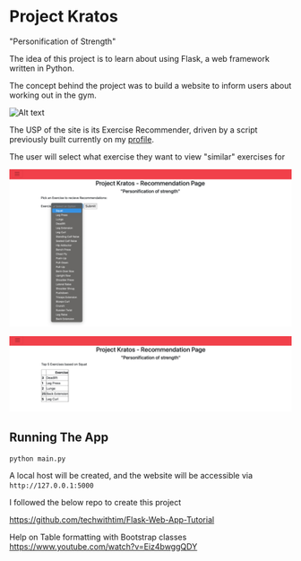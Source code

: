 # Project Kratos

"Personification of Strength"

The idea of this project is to learn about using Flask, a web framework written in Python.

The concept behind the project was to build a website to inform users about working out in the gym. 

![Alt text](/website/static/Web-page-preview/Kratos-home-page.png?raw=true "Home Page")

The USP of the site is its Exercise Recommender, driven by a script previously built currently on my [profile](https://github.com/IshNjie/Exercise_Recommender).

The user will select what exercise they want to view "similar" exercises for

![Alt text](/website/static/Web-page-preview/Recom-selection.png?raw=true "Recom-Page")

![Alt text](/website/static/Web-page-preview/Recom-filter.png?raw=true "Recom-filter")

## Running The App

```
python main.py
```

A local host will be created, and the website will be accessible via ```http://127.0.0.1:5000```

I followed the below repo to create this project

https://github.com/techwithtim/Flask-Web-App-Tutorial

Help on Table formatting with Bootstrap classes
https://www.youtube.com/watch?v=Eiz4bwggQDY